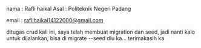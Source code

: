 nama : Rafli haikal
Asal : Politeknik Negeri Padang

email : raflihaikal14122000@gmail.com

ditugas crud kali ini, saya telah membuat migration dan seed, jadi nanti kalo untuk dijalankan, bisa di migrate --seed dlu ka... terimakasih ka

